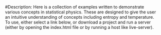 #Description:
Here is a collection of examples written to demonstrate various concepts in statistical physics. These are designed to give the user an intuitive understanding of concepts including entropy and temperature. To use, either select a link below, or download a project and run a server (either by opening the index.html file or by running a host like live-server).
